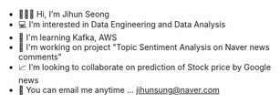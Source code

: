 - 🙋🏻‍♂️ Hi, I’m Jihun Seong
- 💻 I’m interested in Data Engineering and Data Analysis
- 📖 I'm learning Kafka, AWS
- 📰 I'm working on project "Topic Sentiment Analysis on Naver news comments"
- 📈 I’m looking to collaborate on prediction of Stock price by Google news
- 📧 You can email me anytime ... jihunsung@naver.com
